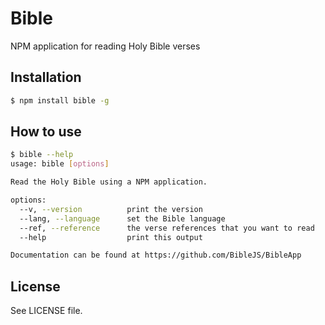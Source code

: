 Bible
=====
NPM application for reading Holy Bible verses

## Installation

```sh
$ npm install bible -g
```

## How to use

```sh
$ bible --help
usage: bible [options]

Read the Holy Bible using a NPM application.

options:
  --v, --version          print the version
  --lang, --language      set the Bible language
  --ref, --reference      the verse references that you want to read
  --help                  print this output

Documentation can be found at https://github.com/BibleJS/BibleApp
```

## License

See LICENSE file.
